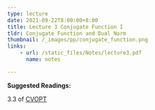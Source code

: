```yaml
---
type: lecture
date: 2021-09-22T8:00:00+8:00
title: Lecture 3 Conjugate Function I
tldr: Conjugate Function and Dual Norm
thumbnail: /_images/pp/conjugate_function.png
links: 
    - url: /static_files/Notes/lecture3.pdf
      name: notes

---
```

**Suggested Readings:**

3.3 of [CVOPT](https://stanford.edu/~boyd/cvxbook/bv_cvxbook.pdf)

